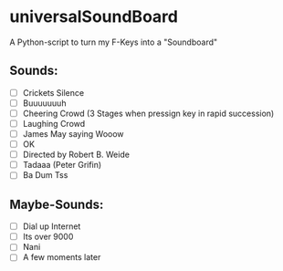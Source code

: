 # universalSoundBoard
A Python-script to turn my F-Keys into a "Soundboard"

## Sounds:
- [ ] Crickets Silence
- [ ] Buuuuuuuh
- [ ] Cheering Crowd (3 Stages when pressign key in rapid succession)
- [ ] Laughing Crowd
- [ ] James May saying Wooow
- [ ] OK
- [ ] Directed by Robert B. Weide
- [ ] Tadaaa (Peter Grifin)
- [ ] Ba Dum Tss

## Maybe-Sounds:
- [ ] Dial up Internet
- [ ] Its over 9000
- [ ] Nani
- [ ] A few moments later
